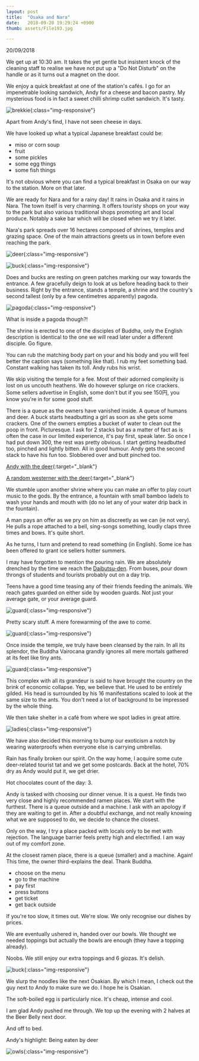 ```yaml
---
layout: post
title:  "Osaka and Nara"
date:   2018-09-20 19:29:24 +0900
thumb: assets/File193.jpg

---
```


20/09/2018

We get up at 10:30 am.
It takes the yet gentle but insistent knock of the cleaning staff to realise we have not put up a "Do Not Disturb" on the handle or as it turns out a magnet on the door. 

We enjoy a quick breakfast at one of the station's cafés. 
I go for an impenetrable looking sandwich, Andy for a cheese and bacon pastry. 
My mysterious food is in fact a sweet chilli shrimp cutlet sandwich. It's tasty.

![brekkie](../assets/File41.jpg){:class="img-responsive"}

Apart from Andy's find, I have not seen cheese in days. 

We have looked up what a typical Japanese breakfast could be:

* miso or corn soup
* fruit
* some pickles
* some egg things
* some fish things

It's not obvious where you can find a typical breakfast in Osaka on our way to the station.
More on that later.

We are ready for Nara and for a rainy day! It rains in Osaka and it rains in Nara.
The town itself is very charming. 
It offers touristy shops on your way to the park but also various traditional shops promoting art and local produce. Notably a sake bar which will be closed when we try it later.

Nara's park spreads over 16 hectares composed of shrines, temples and grazing space.
One of the main attractions greets us in town before even reaching the park.

![deer](../assets/File42.jpg){:class="img-responsive"}

![buck](../assets/File43.jpg){:class="img-responsive"}

Does and bucks are resting on green patches marking our way towards the entrance.
A few gracefully deign to look at us before heading back to their business.
Right by the entrance, stands a temple, a shrine and the country's second tallest (only by a few centimetres apparently) pagoda.

![pagoda](../assets/File40.jpg){:class="img-responsive"}

What is inside a pagoda though?!

The shrine is erected to one of the disciples of Buddha, only the English description is identical to the one we will read later under a different disciple. 
Go figure.

You can rub the matching body part on your and his body and you will feel better the caption says (something like that). I rub my feet something bad. Constant walking has taken its toll. Andy rubs his wrist.

We skip visiting the temple for a fee. Most of their adorned complexity is lost on us uncouth heathens.
We do however splurge on rice crackers. 
Some sellers advertise in English, some don't but if you see 150円, you know you're in for some good stuff.

There is a queue as the owners have vanished inside. A queue of humans and deer.
A buck starts headbutting a girl as soon as she gets some crackers.
One of the owners empties a bucket of water to clean out the poop in front. 
Picturesque.
I ask for 2 stacks but as a matter of fact as is often the case in our limited experience, it's pay first, speak later. So once I had put down 300, the rest was pretty obvious.
I start getting headbutted too, pinched and lightly bitten. All in good humour.
Andy gets the second stack to have his fun too. Slobbered over and butt pinched too.

[Andy with the deer](https://photos.app.goo.gl/5tbVocJhiCM54gNe7){:target="_blank"}

[A random westerner with the deer](https://photos.app.goo.gl/9uyQHQRzbu4qjZyV8){:target="_blank"}

We stumble upon another shrine where you can make an offer to play court music to the gods.
By the entrance, a fountain with small bamboo ladels to wash your hands and mouth with (do no let any of your water drip back in the fountain).

A man pays an offer as we pry on him as discreetly as we can (ie not very).
He pulls a rope attached to a bell, sing-songs something, loudly claps three times and bows.
It's quite short.

As he turns, I turn and pretend to read something (in English).
Some ice has been offered to grant ice sellers hotter summers.

I may have forgotten to mention the pouring rain. 
We are absolutely drenched by the time we reach the [Daibutsu-den](https://en.wikipedia.org/wiki/T%C5%8Ddai-ji).
From buses, pour down throngs of students and tourists probably out on a day trip.

Teens have a good time teasing any of their friends feeding the animals.
We reach gates guarded on either side by wooden guards. Not just your average gate, or your average guard.

![guard](../assets/File38.jpg){:class="img-responsive"}

Pretty scary stuff. A mere forewarming of the awe to come.

![guard](../assets/File39.jpg){:class="img-responsive"}

Once inside the temple, we truly have been cleansed by the rain.
In all its splendor, the Buddha Vairocana grandly ignores all mere mortals gathered at its feet like tiny ants.

![guard](../assets/File37.jpg){:class="img-responsive"}

This complex with all its grandeur is said to have brought the country on the brink of economic collapse. 
Yep, we believe that. He used to be entirely gilded.
His head is surrounded by his 16 manifestations scaled to look at the same size to the ants.
You don't need a lot of background to be impressed by the whole thing.

We then take shelter in a café from where we spot ladies in great attire.

![ladies](../assets/File36.jpg){:class="img-responsive"}

We have also decided this morning to bump our exoticism a notch by wearing waterproofs when everyone else is carrying umbrellas.

Rain has finally broken our spirit. On the way home, I acquire some cute deer-related tourist tat and we get some postcards. Back at the hotel, 70% dry as Andy would put it, we get drier. 

Hot chocolates count of the day: 3.

Andy is tasked with choosing our dinner venue. It is a quest. 
He finds two very close and highly recommended ramen places.
We start with the furthest.
There is a queue outside and a machine.
I ask with an apology if they are waiting to get in. 
After a doubtful exchange, and not really knowing what we are supposed to do, we decide to chance the closest.

Only on the way, I try a place packed with locals only to be met with rejection. 
The language barrier feels pretty high and electrified. I am way out of my comfort zone.

At the closest ramen place, there is a queue (smaller) and a machine. Again! This time, the owner third-explains the deal. Thank Buddha.

* choose on the menu
* go to the machine
* pay first
* press buttons 
* get ticket
* get back outside

If you're too slow, it times out. We're slow.
We only recognise our dishes by prices.

We are eventually ushered in, handed over our bowls.
We thought we needed toppings but actually the bowls are enough (they have a topping already).

Noobs. We still enjoy our extra toppings and 6 giozas. It's delish.

![buck](../assets/File44.jpg){:class="img-responsive"}

We slurp the noodles like the next Osakian. 
By which I mean, I check out the guy next to Andy to make sure we do. 
I hope he is Osakian.

The soft-boiled egg is particularly nice. It's cheap, intense and cool.

I am glad Andy pushed me through. We top up the evening with 2 halves at the Beer Belly next door.

And off to bed. 

Andy's highlight: Being eaten by deer

![owls](../assets/File35.jpg){:class="img-responsive"}

